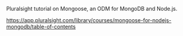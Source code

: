 Pluralsight tutorial on Mongoose, an ODM for MongoDB and Node.js.

https://app.pluralsight.com/library/courses/mongoose-for-nodejs-mongodb/table-of-contents
